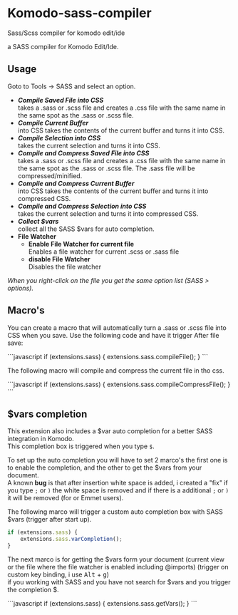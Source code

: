 # Komodo-sass-compiler
Sass/Scss compiler for komodo edit/ide

a SASS compiler for Komodo Edit/Ide.  

<h2>Usage</h2>
<p>Goto to Tools -&gt; SASS and select an option.</p>
<ul>
<li><strong><em>Compile Saved File into CSS</em></strong><br>
takes a .sass or .scss file and creates a .css file with the same name in the same spot as the .sass or .scss file.</li>
<li><strong><em>Compile Current Buffer</em></strong><br>
into CSS takes the contents of the current buffer and turns it into CSS.</li>
<li><strong><em>Compile Selection into CSS</em></strong><br> 
takes the current selection and turns it into CSS.</li>
<li><strong><em>Compile and Compress Saved File into CSS</em></strong><br>
takes a .sass or .scss file and creates a .css file with the same name in the same spot as the .sass or .scss file. The .sass file will be compressed/minified.</li>
<li><strong><em>Compile and Compress Current Buffer</em></strong><br>
into CSS takes the contents of the current buffer and turns it into compressed CSS.</li>
<li><strong><em>Compile and Compress Selection into CSS</em></strong><br> 
takes the current selection and turns it into compressed CSS.</li>
<li><strong><em>Collect $vars</em></strong><br> 
collect all the SASS $vars for auto completion.</li>
<li><strong>File Watcher</strong><ul>
<li>
<strong>Enable File Watcher for current file</strong><br>
Enables a file watcher for current .scss or .sass file
</li>
<li>
<strong>disable File Watcher</strong><br>
Disables the file watcher
</li>
</ul>
</ul>
<em>When you right-click on the file you get the same option list (SASS > options).</em>


<h2>Macro's</h2>
<p>You can create a macro that will automatically turn a .sass or .scss file into CSS when you save. Use the following code and have it trigger After file save:</p>
```javascript
if (extensions.sass) {
	extensions.sass.compileFile();
}
```
<p>The following macro will compile and compress the current file in tho css.</p>
```javascript
if (extensions.sass) {
	extensions.sass.compileCompressFile();
}
```

<h2>$vars completion</h2>
<p>This extension also includes a $var auto completion for a better SASS integration in Komodo.<br>
This completion box is triggered when you type <code>$</code>.</p>
<p>To set up the auto completion you will have to set 2 marco's the first one is to enable the completion, and the other to get the $vars from your document.<br>
A known <b>bug</b> is that after insertion white space is added, i created a "fix" if you type <code>;</code> or <code>)</code> the white space is removed and if there is a additional <code>;</code> or <code>)</code> it will be removed (for or Emmet users).</p>
<p>The following marco will trigger a custom auto completion box with SASS $vars (trigger after start up).  
</p>

```javascript
if (extensions.sass) {
    extensions.sass.varCompletion();
}
 ```
 <p>The next marco is for getting the $vars form your document (current view or the file where the file watcher is enabled including @imports) (trigger on custom key binding, i use <kbd>Alt</kbd> + <kbd>g</kbd>)<br>
 if you working with SASS and you have not search for $vars and you trigger the completion $.</p>
 ```javascript
 if (extensions.sass) {
    extensions.sass.getVars(); 
}
```